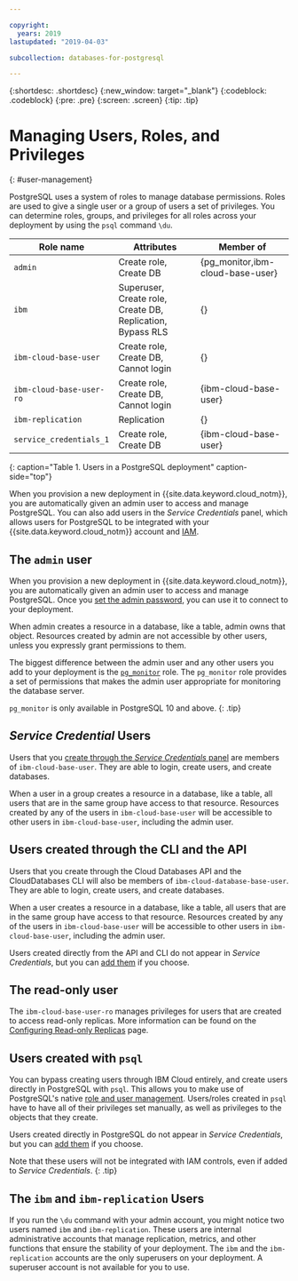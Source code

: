 ```yaml
---

copyright:
  years: 2019
lastupdated: "2019-04-03"

subcollection: databases-for-postgresql

---
```


{:shortdesc: .shortdesc}
{:new_window: target="_blank"}
{:codeblock: .codeblock}
{:pre: .pre}
{:screen: .screen}
{:tip: .tip}


# Managing Users, Roles, and Privileges 
{: #user-management}

PostgreSQL uses a system of roles to manage database permissions. Roles are used to give a single user or a group of users a set of privileges. You can determine roles, groups, and privileges for all roles across your deployment by using the `psql` command `\du`.

Role name | Attributes | Member of
----------|----------|---------
`admin` | Create role, Create DB | {pg_monitor,ibm-cloud-base-user}
`ibm` | Superuser, Create role, Create DB, Replication, Bypass RLS | {}
`ibm-cloud-base-user` | Create role, Create DB, Cannot login | {}
`ibm-cloud-base-user-ro` | Create role, Create DB, Cannot login | {ibm-cloud-base-user}
`ibm-replication` | Replication | {}
`service_credentials_1` | Create role, Create DB | {ibm-cloud-base-user}
{: caption="Table 1. Users in a PostgreSQL deployment" caption-side="top"}

When you provision a new deployment in {{site.data.keyword.cloud_notm}}, you are automatically given an admin user to access and manage PostgreSQL. You can also add users in the _Service Credentials_ panel, which allows users for PostgreSQL to be integrated with your {{site.data.keyword.cloud_notm}} account and [IAM](/docs/services/databases-for-postgresql?topic=databases-for-postgresql-iam).

## The `admin` user

When you provision a new deployment in {{site.data.keyword.cloud_notm}}, you are automatically given an admin user to access and manage PostgreSQL. Once you [set the admin password](/docs/services/databases-for-postgresql), you can use it to connect to your deployment.

When admin creates a resource in a database, like a table, admin owns that object. Resources created by admin are not accessible by other users, unless you expressly grant permissions to them.

The biggest difference between the admin user and any other users you add to your deployment is the [`pg_monitor`](https://www.postgresql.org/docs/current/default-roles.html) role. The `pg_monitor` role provides a set of permissions that makes the admin user appropriate for monitoring the database server.

`pg_monitor` is only available in PostgreSQL 10 and above.
{: .tip} 

## _Service Credential_ Users

Users that you [create through the _Service Credentials_ panel](/docs/services/databases-for-postgresql?topic=databases-for-postgresql-connection-strings#generating-connection-strings-from-service-credentials) are members of `ibm-cloud-base-user`. They are able to login, create users, and create databases.

When a user in a group creates a resource in a database, like a table, all users that are in the same group have access to that resource.  Resources created by any of the users in `ibm-cloud-base-user` will be accessible to other users in `ibm-cloud-base-user`, including the admin user.

## Users created through the CLI and the API

Users that you create through the Cloud Databases API and the CloudDatabases CLI will also be members of `ibm-cloud-database-base-user`. They are able to login, create users, and create databases.

When a user creates a resource in a database, like a table, all users that are in the same group have access to that resource.  Resources created by any of the users in `ibm-cloud-base-user` will be accessible to other users in `ibm-cloud-base-user`, including the admin user.

Users created directly from the API and CLI do not appear in _Service Credentials_, but you can [add them](/docs/services/databases-for-postgresql?topic=databases-for-postgresql-connection-strings#generating-service-credentials-for-existing-users) if you choose.

## The read-only user

The `ibm-cloud-base-user-ro` manages privileges for users that are created to access read-only replicas. More information can be found on the [Configuring Read-only Replicas](/docs/services/databases-for-postgresql?topic=databases-for-postgresql-read-only-replicas) page.

## Users created with `psql`

You can bypass creating users through IBM Cloud entirely, and create users directly in PostgreSQL with `psql`. This allows you to make use of PostgreSQL's native [role and user management](https://www.postgresql.org/docs/current/database-roles.html). Users/roles created in `psql` have to have all of their privileges set manually, as well as privileges to the objects that they create. 

Users created directly in PostgreSQL do not appear in _Service Credentials_, but you can [add them](/docs/services/databases-for-postgresql?topic=messages-for-postgresql-connection-strings#generating-service-credentials-for-existing-users) if you choose. 

Note that these users will not be integrated with IAM controls, even if added to _Service Credentials_.
{: .tip}

## The `ibm` and `ibm-replication` Users

If you run the `\du` command with your admin account, you might notice two users named `ibm` and `ibm-replication`. These users are internal administrative accounts that manage replication, metrics, and other functions that ensure the stability of your deployment. The `ibm` and the `ibm-replication` accounts are the only superusers on your deployment. A superuser account is not available for you to use.